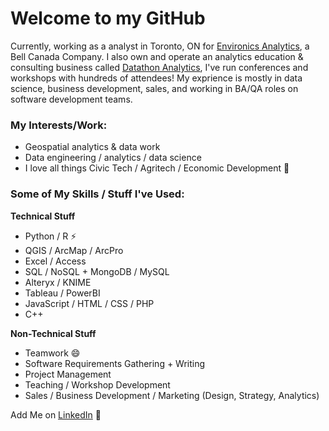 # Welcome to my GitHub

Currently, working as a analyst in Toronto, ON for [Environics Analytics](https://environicsanalytics.com/en-ca), a Bell Canada Company. I also own and operate an analytics education & consulting business called [Datathon Analytics](www.datathon.ca), I've run conferences and workshops with hundreds of attendees! My exprience is mostly in data science, business development, sales, and working in BA/QA roles on software development teams.

### My Interests/Work:

- Geospatial analytics & data work
- Data engineering / analytics / data science
- I love all things  Civic Tech / Agritech / Economic Development 🌱

### Some of My Skills / Stuff I've Used:

**Technical Stuff**

- Python / R ⚡
- QGIS / ArcMap / ArcPro
- Excel / Access
- SQL / NoSQL + MongoDB / MySQL
- Alteryx / KNIME
- Tableau / PowerBI
- JavaScript / HTML / CSS / PHP
- C++

**Non-Technical Stuff**

- Teamwork 😄
- Software Requirements Gathering + Writing
- Project Management
- Teaching / Workshop Development
- Sales / Business Development / Marketing (Design, Strategy, Analytics)

Add Me on [LinkedIn](https://www.linkedin.com/in/thomaslillo/) 💬

<!--
**thomaslillo/thomaslillo** is a ✨ _special_ ✨ repository because its `README.md` (this file) appears on your GitHub profile.
![Image](6ce76d26-9c7a-4fd2-8675-f5d4225363d6-506ddfae-eea1-4438-88f8-9f15e6465492-v1.png)
Here are some ideas to get you started:

- 🔭 I’m currently working on ...
- 🌱 I’m currently learning ...
- 👯 I’m looking to collaborate on ...
- 🤔 I’m looking for help with ...
- 💬 Ask me about ...
- 📫 How to reach me: ...
- 😄 Pronouns: ...
- ⚡ Fun fact: ...
-->
